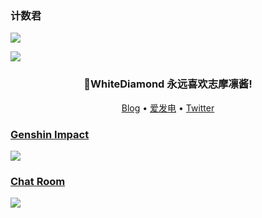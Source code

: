 ### 计数君
![](https://img.yourworld.fun/get/@github)

![](https://tva1.sinaimg.cn/large/007u9AIjgy1h5l9k6sm51j301s01sq2v.jpg)
<h3 align="center">🎉WhiteDiamond 永远喜欢志摩凛酱!</h3>

<p align="center">
   <a target="_blank" href="https://www.yourworld.fun">Blog</a>  •
   <a target="_blank" href="https://afdian.net/@YourWorld">爱发电</a>  •
   <a target="_blank" href="https://twitter.com/Baizuanyoyo">Twitter
</p>

### Genshin Impact
  
![](https://genshin-card.yourworld.fun/detail/rand/190461177.png)
   
### Chat Room

[![](https://chat.yourworld.fun/room/@github/svg?width=750&height=360&limit=20&theme=light&fontSize=13&title=White_Diamond@github.com%20)](https://chat.yourworld.fun/room/@github?title=Github留言板)






